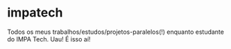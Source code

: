 # impatech
Todos os meus trabalhos/estudos/projetos-paralelos(!) enquanto estudante do IMPA Tech. 
Uau!
É isso aí!